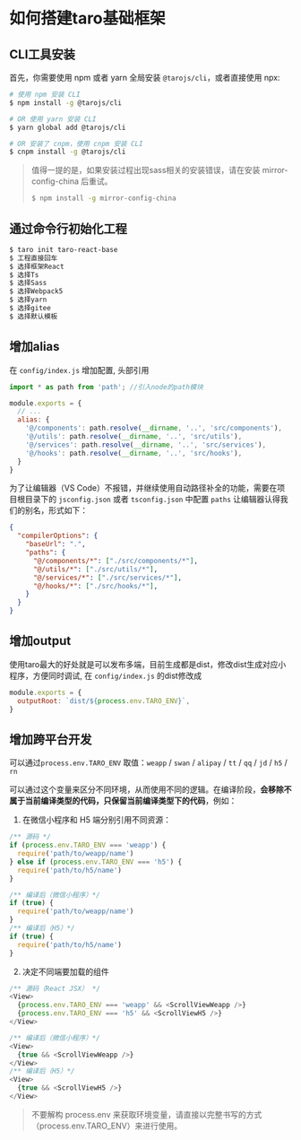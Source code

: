# 如何搭建taro基础框架

## CLI工具安装

首先，你需要使用 npm 或者 yarn 全局安装 `@tarojs/cli`，或者直接使用 npx:

```sh
# 使用 npm 安装 CLI
$ npm install -g @tarojs/cli

# OR 使用 yarn 安装 CLI
$ yarn global add @tarojs/cli

# OR 安装了 cnpm，使用 cnpm 安装 CLI
$ cnpm install -g @tarojs/cli
```

> 值得一提的是，如果安装过程出现sass相关的安装错误，请在安装 mirror-config-china 后重试。
> 
> ```sh
> $ npm install -g mirror-config-china
> ```

## 通过命令行初始化工程

```sh
$ taro init taro-react-base
$ 工程直接回车
$ 选择框架React
$ 选择Ts
$ 选择Sass
$ 选择Webpack5
$ 选择yarn
$ 选择gitee
$ 选择默认模板
```

## 增加alias

在 `config/index.js` 增加配置, 头部引用
```js
import * as path from 'path'; //引入node的path模块
```
```js
module.exports = {
  // ...
  alias: {
    '@/components': path.resolve(__dirname, '..', 'src/components'),
    '@/utils': path.resolve(__dirname, '..', 'src/utils'),
    '@/services': path.resolve(__dirname, '..', 'src/services'),
    '@/hooks': path.resolve(__dirname, '..', 'src/hooks'),
  }
}
```
为了让编辑器（VS Code）不报错，并继续使用自动路径补全的功能，需要在项目根目录下的 `jsconfig.json` 或者 `tsconfig.json` 中配置 `paths` 让编辑器认得我们的别名，形式如下：

```json
{
  "compilerOptions": {
    "baseUrl": ".",
    "paths": {
      "@/components/*": ["./src/components/*"],
      "@/utils/*": ["./src/utils/*"],
      "@/services/*": ["./src/services/*"],
      "@/hooks/*": ["./src/hooks/*"],
    }
  }
}
```

## 增加output

使用taro最大的好处就是可以发布多端，目前生成都是dist，修改dist生成对应小程序，方便同时调试, 在 `config/index.js` 的dist修改成

```js
module.exports = {
  outputRoot: `dist/${process.env.TARO_ENV}`,
}
```

## 增加跨平台开发

可以通过`process.env.TARO_ENV` 取值：`weapp` / `swan` / `alipay` / `tt` / `qq` / `jd` / `h5` / `rn`

可以通过这个变量来区分不同环境，从而使用不同的逻辑。在编译阶段，**会移除不属于当前编译类型的代码，只保留当前编译类型下的代码**，例如：

1. 在微信小程序和 H5 端分别引用不同资源：

```js
/** 源码 */
if (process.env.TARO_ENV === 'weapp') {
  require('path/to/weapp/name')
} else if (process.env.TARO_ENV === 'h5') {
  require('path/to/h5/name')
}

/** 编译后（微信小程序）*/
if (true) {
  require('path/to/weapp/name')
}
/** 编译后（H5）*/
if (true) {
  require('path/to/h5/name')
}
```

2. 决定不同端要加载的组件

```js
/** 源码（React JSX） */
<View>
  {process.env.TARO_ENV === 'weapp' && <ScrollViewWeapp />}
  {process.env.TARO_ENV === 'h5' && <ScrollViewH5 />}
</View>

/** 编译后（微信小程序）*/
<View>
  {true && <ScrollViewWeapp />}
</View>
/** 编译后（H5）*/
<View>
  {true && <ScrollViewH5 />}
</View>
```

> 不要解构 process.env 来获取环境变量，请直接以完整书写的方式（process.env.TARO_ENV）来进行使用。
